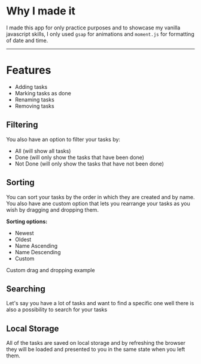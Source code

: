 
# Why I made it
I made this app for only practice purposes and to showcase my vanilla javascript skills, I only used `gsap` for animations and `moment.js` for formatting of date and time.

---

# Features
* Adding tasks 
* Marking tasks as done
* Renaming tasks
* Removing tasks
  
## Filtering
You also have an option to filter your tasks by:
* All (will show all tasks)
* Done (will only show the tasks that have been done)
* Not Done (will only show the tasks that have not been done)

## Sorting
You can sort your tasks by the order in which they are created and by name. You also have ane custom option that lets you rearrange your tasks as you wish by dragging and dropping them.

<b>Sorting options: </b>
* Newest
* Oldest
* Name Ascending
* Name Descending
* Custom

Custom drag and dropping example

## Searching
Let's say you have a lot of tasks and want to find a specific one well there is also a possibility to search for your tasks

## Local Storage

All of the tasks are saved on local storage and by refreshing the browser they will be loaded and presented to you in the same state when you left them.